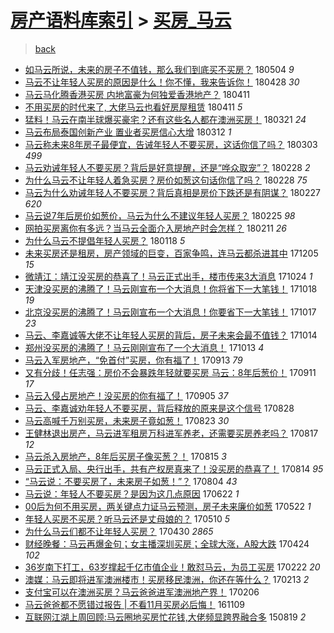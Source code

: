 [房产语料库索引](../../README.md)  > [买房_马云](买房_马云.md)
====
> [back](../README.md)

- [如马云所说，未来的房子不值钱，那么我们到底买不买房？](http://jkwz.applinzi.com/ittc/7099270982999213072.html#%E5%A6%82%E9%A9%AC%E4%BA%91%E6%89%80%E8%AF%B4%EF%BC%8C%E6%9C%AA%E6%9D%A5%E7%9A%84%E6%88%BF%E5%AD%90%E4%B8%8D%E5%80%BC%E9%92%B1%EF%BC%8C%E9%82%A3%E4%B9%88%E6%88%91%E4%BB%AC%E5%88%B0%E5%BA%95%E4%B9%B0%E4%B8%8D%E4%B9%B0%E6%88%BF%EF%BC%9F) 180504 *9* 
- [马云不让年轻人买房的原因是什么！你不懂，我来告诉你！](http://jkwz.applinzi.com/ittc/7097056239764898822.html#%E9%A9%AC%E4%BA%91%E4%B8%8D%E8%AE%A9%E5%B9%B4%E8%BD%BB%E4%BA%BA%E4%B9%B0%E6%88%BF%E7%9A%84%E5%8E%9F%E5%9B%A0%E6%98%AF%E4%BB%80%E4%B9%88%EF%BC%81%E4%BD%A0%E4%B8%8D%E6%87%82%EF%BC%8C%E6%88%91%E6%9D%A5%E5%91%8A%E8%AF%89%E4%BD%A0%EF%BC%81) 180428 *30* 
- [马云马化腾香港买房 内地富豪为何独爱香港地产？](http://jkwz.applinzi.com/ittc/7090859423977440266.html#%E9%A9%AC%E4%BA%91%E9%A9%AC%E5%8C%96%E8%85%BE%E9%A6%99%E6%B8%AF%E4%B9%B0%E6%88%BF+%E5%86%85%E5%9C%B0%E5%AF%8C%E8%B1%AA%E4%B8%BA%E4%BD%95%E7%8B%AC%E7%88%B1%E9%A6%99%E6%B8%AF%E5%9C%B0%E4%BA%A7%EF%BC%9F) 180411  
- [不用买房的时代来了, 大佬马云也看好房屋租赁](http://jkwz.applinzi.com/ittc/7090663998330766346.html#%E4%B8%8D%E7%94%A8%E4%B9%B0%E6%88%BF%E7%9A%84%E6%97%B6%E4%BB%A3%E6%9D%A5%E4%BA%86%2C+%E5%A4%A7%E4%BD%AC%E9%A9%AC%E4%BA%91%E4%B9%9F%E7%9C%8B%E5%A5%BD%E6%88%BF%E5%B1%8B%E7%A7%9F%E8%B5%81) 180411 *5* 
- [猛料！马云在南半球爆买豪宅？还有这些名人都在澳洲买房！](http://jkwz.applinzi.com/ittc/7082861067808277520.html#%E7%8C%9B%E6%96%99%EF%BC%81%E9%A9%AC%E4%BA%91%E5%9C%A8%E5%8D%97%E5%8D%8A%E7%90%83%E7%88%86%E4%B9%B0%E8%B1%AA%E5%AE%85%EF%BC%9F%E8%BF%98%E6%9C%89%E8%BF%99%E4%BA%9B%E5%90%8D%E4%BA%BA%E9%83%BD%E5%9C%A8%E6%BE%B3%E6%B4%B2%E4%B9%B0%E6%88%BF%EF%BC%81) 180321 *24* 
- [马云布局泰国创新产业 置业者买房信心大增](http://jkwz.applinzi.com/ittc/7079662574436353035.html#%E9%A9%AC%E4%BA%91%E5%B8%83%E5%B1%80%E6%B3%B0%E5%9B%BD%E5%88%9B%E6%96%B0%E4%BA%A7%E4%B8%9A+%E7%BD%AE%E4%B8%9A%E8%80%85%E4%B9%B0%E6%88%BF%E4%BF%A1%E5%BF%83%E5%A4%A7%E5%A2%9E) 180312 *1* 
- [马云称未来8年房子最便宜，告诫年轻人不要买房，这话你信了吗？](http://jkwz.applinzi.com/ittc/7076312868087923722.html#%E9%A9%AC%E4%BA%91%E7%A7%B0%E6%9C%AA%E6%9D%A58%E5%B9%B4%E6%88%BF%E5%AD%90%E6%9C%80%E4%BE%BF%E5%AE%9C%EF%BC%8C%E5%91%8A%E8%AF%AB%E5%B9%B4%E8%BD%BB%E4%BA%BA%E4%B8%8D%E8%A6%81%E4%B9%B0%E6%88%BF%EF%BC%8C%E8%BF%99%E8%AF%9D%E4%BD%A0%E4%BF%A1%E4%BA%86%E5%90%97%EF%BC%9F) 180303 *499* 
- [马云劝诫年轻人不要买房？背后是好意提醒，还是“哗众取宠”？](http://jkwz.applinzi.com/ittc/7075172832646808586.html#%E9%A9%AC%E4%BA%91%E5%8A%9D%E8%AF%AB%E5%B9%B4%E8%BD%BB%E4%BA%BA%E4%B8%8D%E8%A6%81%E4%B9%B0%E6%88%BF%EF%BC%9F%E8%83%8C%E5%90%8E%E6%98%AF%E5%A5%BD%E6%84%8F%E6%8F%90%E9%86%92%EF%BC%8C%E8%BF%98%E6%98%AF%E2%80%9C%E5%93%97%E4%BC%97%E5%8F%96%E5%AE%A0%E2%80%9D%EF%BC%9F) 180228 *2* 
- [为什么马云不让年轻人着急买房？房价如葱这句话你信了吗？](http://jkwz.applinzi.com/ittc/7075139026359419911.html#%E4%B8%BA%E4%BB%80%E4%B9%88%E9%A9%AC%E4%BA%91%E4%B8%8D%E8%AE%A9%E5%B9%B4%E8%BD%BB%E4%BA%BA%E7%9D%80%E6%80%A5%E4%B9%B0%E6%88%BF%EF%BC%9F%E6%88%BF%E4%BB%B7%E5%A6%82%E8%91%B1%E8%BF%99%E5%8F%A5%E8%AF%9D%E4%BD%A0%E4%BF%A1%E4%BA%86%E5%90%97%EF%BC%9F) 180228 *75* 
- [马云为什么劝诫年轻人不要买房？背后真相是房价下跌还是有阴谋？](http://jkwz.applinzi.com/ittc/7074679746111996939.html#%E9%A9%AC%E4%BA%91%E4%B8%BA%E4%BB%80%E4%B9%88%E5%8A%9D%E8%AF%AB%E5%B9%B4%E8%BD%BB%E4%BA%BA%E4%B8%8D%E8%A6%81%E4%B9%B0%E6%88%BF%EF%BC%9F%E8%83%8C%E5%90%8E%E7%9C%9F%E7%9B%B8%E6%98%AF%E6%88%BF%E4%BB%B7%E4%B8%8B%E8%B7%8C%E8%BF%98%E6%98%AF%E6%9C%89%E9%98%B4%E8%B0%8B%EF%BC%9F) 180227 *620* 
- [马云说7年后房价如葱价，马云为什么不建议年轻人买房？](http://jkwz.applinzi.com/ittc/7073650301515334673.html#%E9%A9%AC%E4%BA%91%E8%AF%B47%E5%B9%B4%E5%90%8E%E6%88%BF%E4%BB%B7%E5%A6%82%E8%91%B1%E4%BB%B7%EF%BC%8C%E9%A9%AC%E4%BA%91%E4%B8%BA%E4%BB%80%E4%B9%88%E4%B8%8D%E5%BB%BA%E8%AE%AE%E5%B9%B4%E8%BD%BB%E4%BA%BA%E4%B9%B0%E6%88%BF%EF%BC%9F) 180225 *98* 
- [网拍买房离你有多远？当马云全面介入房地产时会怎样？](http://jkwz.applinzi.com/ittc/7068877011789808657.html#%E7%BD%91%E6%8B%8D%E4%B9%B0%E6%88%BF%E7%A6%BB%E4%BD%A0%E6%9C%89%E5%A4%9A%E8%BF%9C%EF%BC%9F%E5%BD%93%E9%A9%AC%E4%BA%91%E5%85%A8%E9%9D%A2%E4%BB%8B%E5%85%A5%E6%88%BF%E5%9C%B0%E4%BA%A7%E6%97%B6%E4%BC%9A%E6%80%8E%E6%A0%B7%EF%BC%9F) 180211 *26* 
- [为什么马云不提倡年轻人买房？](http://jkwz.applinzi.com/ittc/7059958131361055754.html#%E4%B8%BA%E4%BB%80%E4%B9%88%E9%A9%AC%E4%BA%91%E4%B8%8D%E6%8F%90%E5%80%A1%E5%B9%B4%E8%BD%BB%E4%BA%BA%E4%B9%B0%E6%88%BF%EF%BC%9F) 180118 *5* 
- [未来买房还是租房，房产领域的巨变，百家争鸣，连马云都杀进其中](http://jkwz.applinzi.com/ittc/7043736478268523537.html#%E6%9C%AA%E6%9D%A5%E4%B9%B0%E6%88%BF%E8%BF%98%E6%98%AF%E7%A7%9F%E6%88%BF%EF%BC%8C%E6%88%BF%E4%BA%A7%E9%A2%86%E5%9F%9F%E7%9A%84%E5%B7%A8%E5%8F%98%EF%BC%8C%E7%99%BE%E5%AE%B6%E4%BA%89%E9%B8%A3%EF%BC%8C%E8%BF%9E%E9%A9%AC%E4%BA%91%E9%83%BD%E6%9D%80%E8%BF%9B%E5%85%B6%E4%B8%AD) 171205 *15* 
- [微靖江：靖江没买房的恭喜了！马云正式出手，楼市传来3大消息](http://jkwz.applinzi.com/ittc/7028033594222707729.html#%E5%BE%AE%E9%9D%96%E6%B1%9F%EF%BC%9A%E9%9D%96%E6%B1%9F%E6%B2%A1%E4%B9%B0%E6%88%BF%E7%9A%84%E6%81%AD%E5%96%9C%E4%BA%86%EF%BC%81%E9%A9%AC%E4%BA%91%E6%AD%A3%E5%BC%8F%E5%87%BA%E6%89%8B%EF%BC%8C%E6%A5%BC%E5%B8%82%E4%BC%A0%E6%9D%A53%E5%A4%A7%E6%B6%88%E6%81%AF) 171024 *1* 
- [天津没买房的沸腾了！马云刚宣布一个大消息！你将省下一大笔钱！](http://jkwz.applinzi.com/ittc/7025811633887249424.html#%E5%A4%A9%E6%B4%A5%E6%B2%A1%E4%B9%B0%E6%88%BF%E7%9A%84%E6%B2%B8%E8%85%BE%E4%BA%86%EF%BC%81%E9%A9%AC%E4%BA%91%E5%88%9A%E5%AE%A3%E5%B8%83%E4%B8%80%E4%B8%AA%E5%A4%A7%E6%B6%88%E6%81%AF%EF%BC%81%E4%BD%A0%E5%B0%86%E7%9C%81%E4%B8%8B%E4%B8%80%E5%A4%A7%E7%AC%94%E9%92%B1%EF%BC%81) 171018 *19* 
- [北京没买房的沸腾了！马云刚宣布一个大消息！你要省下一大笔钱！](http://jkwz.applinzi.com/ittc/7025525328167044113.html#%E5%8C%97%E4%BA%AC%E6%B2%A1%E4%B9%B0%E6%88%BF%E7%9A%84%E6%B2%B8%E8%85%BE%E4%BA%86%EF%BC%81%E9%A9%AC%E4%BA%91%E5%88%9A%E5%AE%A3%E5%B8%83%E4%B8%80%E4%B8%AA%E5%A4%A7%E6%B6%88%E6%81%AF%EF%BC%81%E4%BD%A0%E8%A6%81%E7%9C%81%E4%B8%8B%E4%B8%80%E5%A4%A7%E7%AC%94%E9%92%B1%EF%BC%81) 171017 *23* 
- [马云、李嘉诚等大佬不让年轻人买房的背后，房子未来会最不值钱？](http://jkwz.applinzi.com/ittc/7024444293274666000.html#%E9%A9%AC%E4%BA%91%E3%80%81%E6%9D%8E%E5%98%89%E8%AF%9A%E7%AD%89%E5%A4%A7%E4%BD%AC%E4%B8%8D%E8%AE%A9%E5%B9%B4%E8%BD%BB%E4%BA%BA%E4%B9%B0%E6%88%BF%E7%9A%84%E8%83%8C%E5%90%8E%EF%BC%8C%E6%88%BF%E5%AD%90%E6%9C%AA%E6%9D%A5%E4%BC%9A%E6%9C%80%E4%B8%8D%E5%80%BC%E9%92%B1%EF%BC%9F) 171014  
- [郑州没买房的沸腾了！马云刚刚宣布了一个大消息！](http://jkwz.applinzi.com/ittc/7023888843466605585.html#%E9%83%91%E5%B7%9E%E6%B2%A1%E4%B9%B0%E6%88%BF%E7%9A%84%E6%B2%B8%E8%85%BE%E4%BA%86%EF%BC%81%E9%A9%AC%E4%BA%91%E5%88%9A%E5%88%9A%E5%AE%A3%E5%B8%83%E4%BA%86%E4%B8%80%E4%B8%AA%E5%A4%A7%E6%B6%88%E6%81%AF%EF%BC%81) 171013 *4* 
- [马云入军房地产，“免首付”买房，你有福了！](http://jkwz.applinzi.com/ittc/7012734780247114768.html#%E9%A9%AC%E4%BA%91%E5%85%A5%E5%86%9B%E6%88%BF%E5%9C%B0%E4%BA%A7%EF%BC%8C%E2%80%9C%E5%85%8D%E9%A6%96%E4%BB%98%E2%80%9D%E4%B9%B0%E6%88%BF%EF%BC%8C%E4%BD%A0%E6%9C%89%E7%A6%8F%E4%BA%86%EF%BC%81) 170913 *79* 
- [又有分歧！任志强：房价不会暴跌年轻就要买房 马云：8年后葱价！](http://jkwz.applinzi.com/ittc/7012096493056689169.html#%E5%8F%88%E6%9C%89%E5%88%86%E6%AD%A7%EF%BC%81%E4%BB%BB%E5%BF%97%E5%BC%BA%EF%BC%9A%E6%88%BF%E4%BB%B7%E4%B8%8D%E4%BC%9A%E6%9A%B4%E8%B7%8C%E5%B9%B4%E8%BD%BB%E5%B0%B1%E8%A6%81%E4%B9%B0%E6%88%BF+%E9%A9%AC%E4%BA%91%EF%BC%9A8%E5%B9%B4%E5%90%8E%E8%91%B1%E4%BB%B7%EF%BC%81) 170911 *17* 
- [马云入侵占房地产！没买房的你有福了！](http://jkwz.applinzi.com/ittc/7009852212451476497.html#%E9%A9%AC%E4%BA%91%E5%85%A5%E4%BE%B5%E5%8D%A0%E6%88%BF%E5%9C%B0%E4%BA%A7%EF%BC%81%E6%B2%A1%E4%B9%B0%E6%88%BF%E7%9A%84%E4%BD%A0%E6%9C%89%E7%A6%8F%E4%BA%86%EF%BC%81) 170905 *37* 
- [马云、李嘉诚劝年轻人不要买房，背后释放的原来是这个信号](http://jkwz.applinzi.com/ittc/7006651215155561489.html#%E9%A9%AC%E4%BA%91%E3%80%81%E6%9D%8E%E5%98%89%E8%AF%9A%E5%8A%9D%E5%B9%B4%E8%BD%BB%E4%BA%BA%E4%B8%8D%E8%A6%81%E4%B9%B0%E6%88%BF%EF%BC%8C%E8%83%8C%E5%90%8E%E9%87%8A%E6%94%BE%E7%9A%84%E5%8E%9F%E6%9D%A5%E6%98%AF%E8%BF%99%E4%B8%AA%E4%BF%A1%E5%8F%B7) 170828  
- [马云高喊千万别买房，未来房子竟如葱！](http://jkwz.applinzi.com/ittc/7005097588293108753.html#%E9%A9%AC%E4%BA%91%E9%AB%98%E5%96%8A%E5%8D%83%E4%B8%87%E5%88%AB%E4%B9%B0%E6%88%BF%EF%BC%8C%E6%9C%AA%E6%9D%A5%E6%88%BF%E5%AD%90%E7%AB%9F%E5%A6%82%E8%91%B1%EF%BC%81) 170823 *30* 
- [王健林退出房产，马云进军租房万科进军养老，还需要买房养老吗？](http://jkwz.applinzi.com/ittc/7002801489280762896.html#%E7%8E%8B%E5%81%A5%E6%9E%97%E9%80%80%E5%87%BA%E6%88%BF%E4%BA%A7%EF%BC%8C%E9%A9%AC%E4%BA%91%E8%BF%9B%E5%86%9B%E7%A7%9F%E6%88%BF%E4%B8%87%E7%A7%91%E8%BF%9B%E5%86%9B%E5%85%BB%E8%80%81%EF%BC%8C%E8%BF%98%E9%9C%80%E8%A6%81%E4%B9%B0%E6%88%BF%E5%85%BB%E8%80%81%E5%90%97%EF%BC%9F) 170817 *12* 
- [马云杀入房地产，8年后买房子像买葱？！](http://jkwz.applinzi.com/ittc/7002023500641207313.html#%E9%A9%AC%E4%BA%91%E6%9D%80%E5%85%A5%E6%88%BF%E5%9C%B0%E4%BA%A7%EF%BC%8C8%E5%B9%B4%E5%90%8E%E4%B9%B0%E6%88%BF%E5%AD%90%E5%83%8F%E4%B9%B0%E8%91%B1%EF%BC%9F%EF%BC%81) 170815 *3* 
- [马云正式入局、央行出手，共有产权房真来了！没买房的恭喜了！](http://jkwz.applinzi.com/ittc/7001622016669778961.html#%E9%A9%AC%E4%BA%91%E6%AD%A3%E5%BC%8F%E5%85%A5%E5%B1%80%E3%80%81%E5%A4%AE%E8%A1%8C%E5%87%BA%E6%89%8B%EF%BC%8C%E5%85%B1%E6%9C%89%E4%BA%A7%E6%9D%83%E6%88%BF%E7%9C%9F%E6%9D%A5%E4%BA%86%EF%BC%81%E6%B2%A1%E4%B9%B0%E6%88%BF%E7%9A%84%E6%81%AD%E5%96%9C%E4%BA%86%EF%BC%81) 170814 *95* 
- [“马云说：不要买房了，未来房子如葱！”？](http://jkwz.applinzi.com/ittc/6998084407293117457.html#%E2%80%9C%E9%A9%AC%E4%BA%91%E8%AF%B4%EF%BC%9A%E4%B8%8D%E8%A6%81%E4%B9%B0%E6%88%BF%E4%BA%86%EF%BC%8C%E6%9C%AA%E6%9D%A5%E6%88%BF%E5%AD%90%E5%A6%82%E8%91%B1%EF%BC%81%E2%80%9D%EF%BC%9F) 170804 *43* 
- [马云说：年轻人不要买房？是因为这几点原因](http://jkwz.applinzi.com/ittc/6981977742982513669.html#%E9%A9%AC%E4%BA%91%E8%AF%B4%EF%BC%9A%E5%B9%B4%E8%BD%BB%E4%BA%BA%E4%B8%8D%E8%A6%81%E4%B9%B0%E6%88%BF%EF%BC%9F%E6%98%AF%E5%9B%A0%E4%B8%BA%E8%BF%99%E5%87%A0%E7%82%B9%E5%8E%9F%E5%9B%A0) 170622 *1* 
- [00后为何不用买房，两关键点力证马云预测，房子未来廉价如葱](http://jkwz.applinzi.com/ittc/6970496635707589637.html#00%E5%90%8E%E4%B8%BA%E4%BD%95%E4%B8%8D%E7%94%A8%E4%B9%B0%E6%88%BF%EF%BC%8C%E4%B8%A4%E5%85%B3%E9%94%AE%E7%82%B9%E5%8A%9B%E8%AF%81%E9%A9%AC%E4%BA%91%E9%A2%84%E6%B5%8B%EF%BC%8C%E6%88%BF%E5%AD%90%E6%9C%AA%E6%9D%A5%E5%BB%89%E4%BB%B7%E5%A6%82%E8%91%B1) 170522 *1* 
- [年轻人买房不买房？听马云还是丈母娘的？](http://jkwz.applinzi.com/ittc/6965996340550042628.html#%E5%B9%B4%E8%BD%BB%E4%BA%BA%E4%B9%B0%E6%88%BF%E4%B8%8D%E4%B9%B0%E6%88%BF%EF%BC%9F%E5%90%AC%E9%A9%AC%E4%BA%91%E8%BF%98%E6%98%AF%E4%B8%88%E6%AF%8D%E5%A8%98%E7%9A%84%EF%BC%9F) 170510 *5* 
- [为什么马云们都不让年轻人买房？](http://jkwz.applinzi.com/ittc/6962283780176872453.html#%E4%B8%BA%E4%BB%80%E4%B9%88%E9%A9%AC%E4%BA%91%E4%BB%AC%E9%83%BD%E4%B8%8D%E8%AE%A9%E5%B9%B4%E8%BD%BB%E4%BA%BA%E4%B9%B0%E6%88%BF%EF%BC%9F) 170430 *2865* 
- [财经晚餐：马云再爆金句；女主播深圳买房；全球大涨，A股大跌](http://jkwz.applinzi.com/ittc/6960228757355889668.html#%E8%B4%A2%E7%BB%8F%E6%99%9A%E9%A4%90%EF%BC%9A%E9%A9%AC%E4%BA%91%E5%86%8D%E7%88%86%E9%87%91%E5%8F%A5%EF%BC%9B%E5%A5%B3%E4%B8%BB%E6%92%AD%E6%B7%B1%E5%9C%B3%E4%B9%B0%E6%88%BF%EF%BC%9B%E5%85%A8%E7%90%83%E5%A4%A7%E6%B6%A8%EF%BC%8CA%E8%82%A1%E5%A4%A7%E8%B7%8C) 170424 *102* 
- [36岁南下打工，63岁撑起千亿市值企业！敢怼马云，为员工买房](http://jkwz.applinzi.com/ittc/6937390976237831172.html#36%E5%B2%81%E5%8D%97%E4%B8%8B%E6%89%93%E5%B7%A5%EF%BC%8C63%E5%B2%81%E6%92%91%E8%B5%B7%E5%8D%83%E4%BA%BF%E5%B8%82%E5%80%BC%E4%BC%81%E4%B8%9A%EF%BC%81%E6%95%A2%E6%80%BC%E9%A9%AC%E4%BA%91%EF%BC%8C%E4%B8%BA%E5%91%98%E5%B7%A5%E4%B9%B0%E6%88%BF) 170222 *20* 
- [澳媒：马云即将进军澳洲楼市！买房移民澳洲，你还在等什么？](http://jkwz.applinzi.com/ittc/6934116430621705220.html#%E6%BE%B3%E5%AA%92%EF%BC%9A%E9%A9%AC%E4%BA%91%E5%8D%B3%E5%B0%86%E8%BF%9B%E5%86%9B%E6%BE%B3%E6%B4%B2%E6%A5%BC%E5%B8%82%EF%BC%81%E4%B9%B0%E6%88%BF%E7%A7%BB%E6%B0%91%E6%BE%B3%E6%B4%B2%EF%BC%8C%E4%BD%A0%E8%BF%98%E5%9C%A8%E7%AD%89%E4%BB%80%E4%B9%88%EF%BC%9F) 170213 *2* 
- [支付宝可以在澳洲买房？马云爸爸进军澳洲地产界！](http://jkwz.applinzi.com/ittc/6931461755149747204.html#%E6%94%AF%E4%BB%98%E5%AE%9D%E5%8F%AF%E4%BB%A5%E5%9C%A8%E6%BE%B3%E6%B4%B2%E4%B9%B0%E6%88%BF%EF%BC%9F%E9%A9%AC%E4%BA%91%E7%88%B8%E7%88%B8%E8%BF%9B%E5%86%9B%E6%BE%B3%E6%B4%B2%E5%9C%B0%E4%BA%A7%E7%95%8C%EF%BC%81) 170206  
- [马云爸爸都不愿错过报告 | 不看11月买房必后悔！](http://jkwz.applinzi.com/ittc/6898534952064254981.html#%E9%A9%AC%E4%BA%91%E7%88%B8%E7%88%B8%E9%83%BD%E4%B8%8D%E6%84%BF%E9%94%99%E8%BF%87%E6%8A%A5%E5%91%8A+%7C+%E4%B8%8D%E7%9C%8B11%E6%9C%88%E4%B9%B0%E6%88%BF%E5%BF%85%E5%90%8E%E6%82%94%EF%BC%81) 161109  
- [互联网江湖上周回顾:马云圈地买房忙花钱,大佬频显跨界融合多](http://jkwz.applinzi.com/ittc/547650615739040929.html#%E4%BA%92%E8%81%94%E7%BD%91%E6%B1%9F%E6%B9%96%E4%B8%8A%E5%91%A8%E5%9B%9E%E9%A1%BE%3A%E9%A9%AC%E4%BA%91%E5%9C%88%E5%9C%B0%E4%B9%B0%E6%88%BF%E5%BF%99%E8%8A%B1%E9%92%B1%2C%E5%A4%A7%E4%BD%AC%E9%A2%91%E6%98%BE%E8%B7%A8%E7%95%8C%E8%9E%8D%E5%90%88%E5%A4%9A) 150819 *2* 
